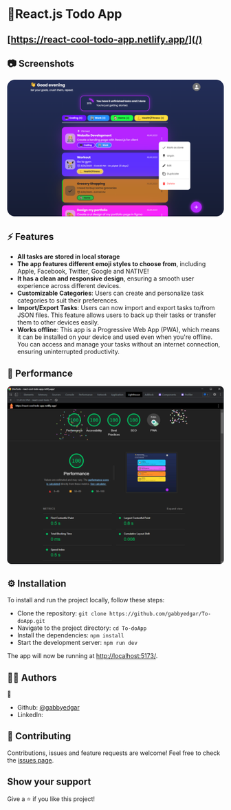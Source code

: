 <!-- prettier-ignore -->
# 📝React.js Todo App

## [https://react-cool-todo-app.netlify.app/](/)

## 📷 Screenshots
<img src="public/screenshots/sspc1.png" width="650px" />




## ⚡ Features

- **All tasks are stored in local storage**
- **The app features different emoji styles to choose from**, including Apple, Facebook, Twitter, Google and NATIVE!
- **It has a clean and responsive design**, ensuring a smooth user experience across different devices.
- **Customizable Categories**: Users can create and personalize task categories to suit their preferences.
- **Import/Export Tasks**: Users can now import and export tasks to/from JSON files. This feature allows users to back up their tasks or transfer them to other devices easily.
- **Works offline**: This app is a Progressive Web App (PWA), which means it can be installed on your device and used even when you're offline. You can access and manage your tasks without an internet connection, ensuring uninterrupted productivity.

## 🚀 Performance

<img src="public/screenshots/performance.png" width="600px" />

## ⚙️ Installation

To install and run the project locally, follow these steps:

- Clone the repository: `git clone https://github.com/gabbyedgar/To-doApp.git`
- Navigate to the project directory: `cd To-doApp`
- Install the dependencies: `npm install`
- Start the development server: `npm run dev`

The app will now be running at [http://localhost:5173/](http://localhost:5173/).

## ✍🏾 Authors
👤 **<O>**
* Github: [@gabbyedgar](https://github.com/gabbyedgar)
* LinkedIn: [<Ochiba Gabriel>](https://www.linkedin.com/in/gabriel-ochiba)


## 🤝 Contributing
Contributions, issues and feature requests are welcome!
Feel free to check the [issues page](../../issues).

## Show your support
Give a ⭐ if you like this project!

